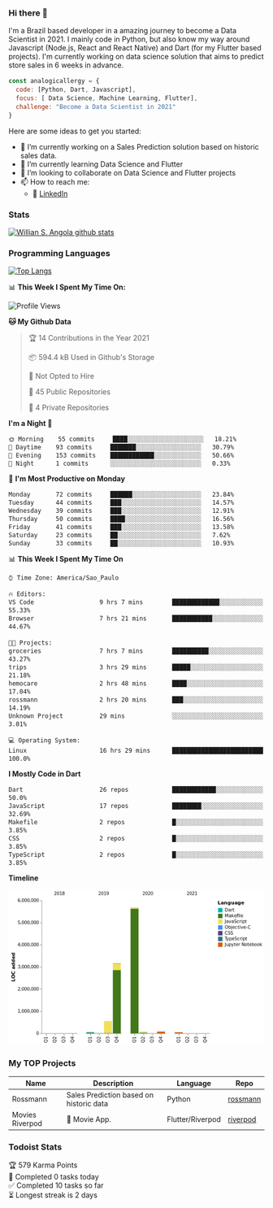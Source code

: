 ### Hi there 👋

I'm a Brazil based developer in a amazing journey to become a Data Scientist in 2021. I mainly code in Python, but also know my way around Javascript (Node.js, React and React Native) and Dart (for my Flutter based projects). I'm currently working on data science solution that aims to predict store sales in 6 weeks in advance.

```javascript
const analogicallergy = {
  code: [Python, Dart, Javascript],
  focus: [ Data Science, Machine Learning, Flutter],
  challenge: "Become a Data Scientist in 2021"
}
```

Here are some ideas to get you started:

- 🔭 I’m currently working on a Sales Prediction solution based on historic sales data.
- 🌱 I’m currently learning Data Science and Flutter
- 👯 I’m looking to collaborate on Data Science and Flutter projects
- 📫 How to reach me:
  - :office: [LinkedIn](https://www.linkedin.com/in/wsabsi/)

### Stats

[![Willian S. Angola github stats](https://github-readme-stats.vercel.app/api?username=analogicallergy&count_private=true&show_icons=true&theme=radical&hide_rank=false)](https://github.com/anuraghazra/github-readme-stats)

### Programming Languages

[![Top Langs](https://github-readme-stats.vercel.app/api/top-langs/?username=analogicallergy)](https://github.com/analogicallergy/github-readme-stats)

📊 **This Week I Spent My Time On:**

<!--START_SECTION:waka-->
![Profile Views](http://img.shields.io/badge/Profile%20Views-5-blue)

**🐱 My Github Data** 

> 🏆 14 Contributions in the Year 2021
 > 
> 📦 594.4 kB Used in Github's Storage 
 > 
> 🚫 Not Opted to Hire
 > 
> 📜 45 Public Repositories 
 > 
> 🔑 4 Private Repositories  
 > 
**I'm a Night 🦉** 

```text
🌞 Morning    55 commits     ████░░░░░░░░░░░░░░░░░░░░░   18.21% 
🌆 Daytime    93 commits     ███████░░░░░░░░░░░░░░░░░░   30.79% 
🌃 Evening    153 commits    ████████████░░░░░░░░░░░░░   50.66% 
🌙 Night      1 commits      ░░░░░░░░░░░░░░░░░░░░░░░░░   0.33%

```
📅 **I'm Most Productive on Monday** 

```text
Monday       72 commits     ██████░░░░░░░░░░░░░░░░░░░   23.84% 
Tuesday      44 commits     ███░░░░░░░░░░░░░░░░░░░░░░   14.57% 
Wednesday    39 commits     ███░░░░░░░░░░░░░░░░░░░░░░   12.91% 
Thursday     50 commits     ████░░░░░░░░░░░░░░░░░░░░░   16.56% 
Friday       41 commits     ███░░░░░░░░░░░░░░░░░░░░░░   13.58% 
Saturday     23 commits     ██░░░░░░░░░░░░░░░░░░░░░░░   7.62% 
Sunday       33 commits     ██░░░░░░░░░░░░░░░░░░░░░░░   10.93%

```


📊 **This Week I Spent My Time On** 

```text
⌚︎ Time Zone: America/Sao_Paulo

🔥 Editors: 
VS Code                  9 hrs 7 mins        █████████████░░░░░░░░░░░░   55.33% 
Browser                  7 hrs 21 mins       ███████████░░░░░░░░░░░░░░   44.67%

🐱‍💻 Projects: 
groceries                7 hrs 7 mins        ██████████░░░░░░░░░░░░░░░   43.27% 
trips                    3 hrs 29 mins       █████░░░░░░░░░░░░░░░░░░░░   21.18% 
hemocare                 2 hrs 48 mins       ████░░░░░░░░░░░░░░░░░░░░░   17.04% 
rossmann                 2 hrs 20 mins       ███░░░░░░░░░░░░░░░░░░░░░░   14.19% 
Unknown Project          29 mins             ░░░░░░░░░░░░░░░░░░░░░░░░░   3.01%

💻 Operating System: 
Linux                    16 hrs 29 mins      █████████████████████████   100.0%

```

**I Mostly Code in Dart** 

```text
Dart                     26 repos            ████████████░░░░░░░░░░░░░   50.0% 
JavaScript               17 repos            ████████░░░░░░░░░░░░░░░░░   32.69% 
Makefile                 2 repos             █░░░░░░░░░░░░░░░░░░░░░░░░   3.85% 
CSS                      2 repos             █░░░░░░░░░░░░░░░░░░░░░░░░   3.85% 
TypeScript               2 repos             █░░░░░░░░░░░░░░░░░░░░░░░░   3.85%

```


**Timeline**

![Chart not found](https://raw.githubusercontent.com/AnalogicAllergy/AnalogicAllergy/master/charts/bar_graph.png) 


<!--END_SECTION:waka-->

### My TOP Projects

| Name            | Description                             | Language         | Repo                                                           |
| --------------- | --------------------------------------- | ---------------- | -------------------------------------------------------------- |
| Rossmann        | Sales Prediction based on historic data | Python           | [rossmann](https://github.com/AnalogicAllergy/data_science)    |
| Movies Riverpod | 🍕 Movie App.                           | Flutter/Riverpod | [riverpod](https://github.com/AnalogicAllergy/movies_riverpod) |

### Todoist Stats

<!-- TODO-IST:START -->
🏆  579 Karma Points           
🌸  Completed 0 tasks today           
✅  Completed 10 tasks so far           
⏳  Longest streak is 2 days
<!-- TODO-IST:END -->
